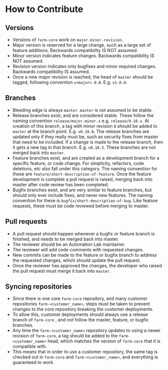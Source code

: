 # How to Contribute

## Versions

- Versions of `farm-core` work on `major.minor.revision`.
- Major version is reserved for a large change, such as a large set of feature additions. Backwards compatibility IS NOT assumed.
- Minor version indicates feature changes. Backwards compatibility IS NOT assumed.
- Revision version indicates only bugfixes and minor required changes. Backwards compatibility IS assumed.
- Once a new major revision is reached, the head of `master` should be tagged, following convention `v<major>.0.0`. E.g. `v1.0.0`.

## Branches

- Bleeding edge is always `master`. `master` is not assumed to be stable.
- Release branches exist, and are considered stable. These follow the naming convention `release/major.minor.x` e.g. `release/0.10.x`. At creation of this branch, a tag with minor revision `0` should be added to `master` at the branch point.  E.g. `v0.10.0`. The release branches are updated only if they really must be, such as security fixes from master that need to be included. If a change is made to the release branch, then it gets a new tag in that branch. E.g. `v0.10.5`. These branches are not merged back into `master`.
- Feature branches exist, and are created as a development branch for a specific feature, or code change. For simplicity, refactors, code deletions, etc also fall under this category. The naming convention for these are `feature/short-description-of-feature`. Once the feature development is complete a pull request is raised, merging back into master after code review has been completed.
- Bugfix branches exist, and are very similar to feature branches, but should only ever include fixes, and never new features. The naming convention for these is `bugfix/short-description-of-bug`. Like feature requests, these must be code reviewed before merging to master.

## Pull requests

- A pull request should happen whenever a bugfix or feature branch is finished, and needs to be merged back into master.
- The reviewer should be an Automation Lab maintainer.
- The reviewer will add code comments with requested changes.
- New commits can be made to the feature or bugfix branch to address the requested changes, which should update the pull request.
- Once the reviewer has approved the changes, the developer who raised the pull request must merge it back into `master`.

## Syncing repositories

- Since there is one core `farm-core` repository, and many customer repositories `farm-<customer_name>`, steps must be taken to prevent changes to the core repository breaking the customer deployments.
- To allow this, customer deployments should always use a release branch of `farm-core` , and not follow the master, feature, or bugfix branches.
- Any time the `farm-<customer_name>` repository updates to using a newer revision of `farm-core`, a tag should be added to the `farm-<customer_name>` head, which matches the version of `farm-core` that it is compatible with.
- This means that in order to use a customer repository, the same tag is checked out in `farm-core` and `farm-<customer_name>`, and everything is guaranteed to work.

